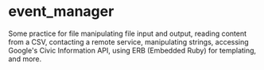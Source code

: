# event_manager
Some practice for file manipulating file input and output, reading content from a CSV, contacting a remote service, manipulating strings, accessing Google's Civic Information API, using ERB (Embedded Ruby) for templating, and more.
